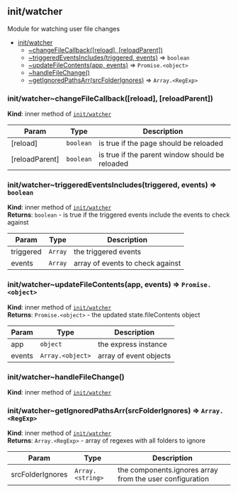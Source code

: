<a name="module_init/watcher"></a>

## init/watcher
Module for watching user file changes


* [init/watcher](#module_init/watcher)
    * [~changeFileCallback([reload], [reloadParent])](#module_init/watcher..changeFileCallback)
    * [~triggeredEventsIncludes(triggered, events)](#module_init/watcher..triggeredEventsIncludes) ⇒ <code>boolean</code>
    * [~updateFileContents(app, events)](#module_init/watcher..updateFileContents) ⇒ <code>Promise.&lt;object&gt;</code>
    * [~handleFileChange()](#module_init/watcher..handleFileChange)
    * [~getIgnoredPathsArr(srcFolderIgnores)](#module_init/watcher..getIgnoredPathsArr) ⇒ <code>Array.&lt;RegExp&gt;</code>

<a name="module_init/watcher..changeFileCallback"></a>

### init/watcher~changeFileCallback([reload], [reloadParent])
**Kind**: inner method of [<code>init/watcher</code>](#module_init/watcher)  

| Param | Type | Description |
| --- | --- | --- |
| [reload] | <code>boolean</code> | is true if the page should be reloaded |
| [reloadParent] | <code>boolean</code> | is true if the parent window should be reloaded |

<a name="module_init/watcher..triggeredEventsIncludes"></a>

### init/watcher~triggeredEventsIncludes(triggered, events) ⇒ <code>boolean</code>
**Kind**: inner method of [<code>init/watcher</code>](#module_init/watcher)  
**Returns**: <code>boolean</code> - is true if the triggered events include the events to check against  

| Param | Type | Description |
| --- | --- | --- |
| triggered | <code>Array</code> | the triggered events |
| events | <code>Array</code> | array of events to check against |

<a name="module_init/watcher..updateFileContents"></a>

### init/watcher~updateFileContents(app, events) ⇒ <code>Promise.&lt;object&gt;</code>
**Kind**: inner method of [<code>init/watcher</code>](#module_init/watcher)  
**Returns**: <code>Promise.&lt;object&gt;</code> - the updated state.fileContents object  

| Param | Type | Description |
| --- | --- | --- |
| app | <code>object</code> | the express instance |
| events | <code>Array.&lt;object&gt;</code> | array of event objects |

<a name="module_init/watcher..handleFileChange"></a>

### init/watcher~handleFileChange()
**Kind**: inner method of [<code>init/watcher</code>](#module_init/watcher)  
<a name="module_init/watcher..getIgnoredPathsArr"></a>

### init/watcher~getIgnoredPathsArr(srcFolderIgnores) ⇒ <code>Array.&lt;RegExp&gt;</code>
**Kind**: inner method of [<code>init/watcher</code>](#module_init/watcher)  
**Returns**: <code>Array.&lt;RegExp&gt;</code> - array of regexes with all folders to ignore  

| Param | Type | Description |
| --- | --- | --- |
| srcFolderIgnores | <code>Array.&lt;string&gt;</code> | the components.ignores array from the user configuration |

